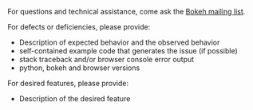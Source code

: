 For questions and technical assistance, come ask the [Bokeh mailing list](https://groups.google.com/a/continuum.io/forum/#!forum/bokeh).

For defects or deficiencies, please provide:
* Description of expected behavior and the observed behavior
* self-contained example code that generates the issue (if possible)
* stack traceback and/or browser console error output
* python, bokeh and browser versions

For desired features, please provide:
* Description of the desired feature
